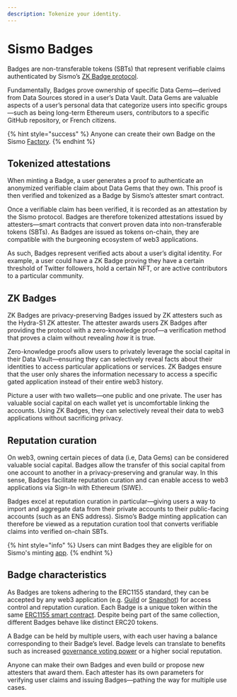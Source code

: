 ```yaml
---
description: Tokenize your identity.
---
```


# Sismo Badges

Badges are non-transferable tokens (SBTs) that represent verifiable claims authenticated by Sismo’s [ZK Badge protocol](../technical-documentation/zk-badge-protocol/).

Fundamentally, Badges prove ownership of specific Data Gems—derived from Data Sources stored in a user’s Data Vault. Data Gems are valuable aspects of a user’s personal data that categorize users into specific groups—such as being long-term Ethereum users, contributors to a specific GitHub repository, or French citizens.

{% hint style="success" %}
Anyone can create their own Badge on the Sismo [Factory](https://factory.sismo.io/).&#x20;
{% endhint %}

## Tokenized attestations

When minting a Badge, a user generates a proof to authenticate an anonymized verifiable claim about Data Gems that they own. This proof is then verified and tokenized as a Badge by Sismo’s attester smart contract.

Once a verifiable claim has been verified, it is recorded as an attestation by the Sismo protocol. Badges are therefore tokenized attestations issued by attesters—smart contracts that convert proven data into non-transferable tokens (SBTs). As Badges are issued as tokens on-chain, they are compatible with the burgeoning ecosystem of web3 applications.

As such, Badges represent verified acts about a user’s digital identity. For example, a user could have a ZK Badge proving they have a certain threshold of Twitter followers, hold a certain NFT, or are active contributors to a particular community.

## ZK Badges

ZK Badges are privacy-preserving Badges issued by ZK attesters such as the Hydra-S1 ZK attester. The attester awards users ZK Badges after providing the protocol with a zero-knowledge proof—a verification method that proves a claim without revealing _how_ it is true.

Zero-knowledge proofs allow users to privately leverage the social capital in their Data Vault—ensuring they can selectively reveal facts about their identities to access particular applications or services. ZK Badges ensure that the user only shares the information necessary to access a specific gated application instead of their entire web3 history.

Picture a user with two wallets—one public and one private. The user has valuable social capital on each wallet yet is uncomfortable linking the accounts. Using ZK Badges, they can selectively reveal their data to web3 applications without sacrificing privacy.

## Reputation curation

On web3, owning certain pieces of data (i.e, Data Gems) can be considered valuable social capital. Badges allow the transfer of this social capital from one account to another in a privacy-preserving and granular way. In this sense, Badges facilitate reputation curation and can enable access to web3 applications via Sign-In with Ethereum (SIWE).

Badges excel at reputation curation in particular—giving users a way to import and aggregate data from their private accounts to their public-facing accounts (such as an ENS address). Sismo’s Badge minting application can therefore be viewed as a reputation curation tool that converts verifiable claims into verified on-chain SBTs.

{% hint style="info" %}
Users can mint Badges they are eligible for on Sismo's minting [app](https://app.sismo.io/).
{% endhint %}

## Badge characteristics

As Badges are tokens adhering to the ERC1155 standard, they can be accepted by any web3 application (e.g. [Guild](https://guild.xyz/sismo) or [Snapshot](https://snapshot.org/#/sismo.eth)) for access control and reputation curation. Each Badge is a unique token within the same [ERC1155 smart contract](https://polygonscan.com/token/0xf12494e3545d49616d9dfb78e5907e9078618a34). Despite being part of the same collection, different Badges behave like distinct ERC20 tokens.

A Badge can be held by multiple users, with each user having a balance corresponding to their Badge’s level. Badge levels can translate to benefits such as increased [governance voting power](http://governance.sismo.io/) or a higher social reputation.

Anyone can make their own Badges and even build or propose new attesters that award them. Each attester has its own parameters for verifying user claims and issuing Badges—pathing the way for multiple use cases.
